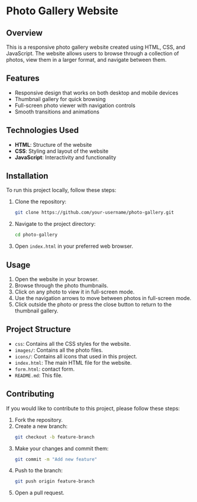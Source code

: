 # Photo Gallery Website

## Overview

This is a responsive photo gallery website created using HTML, CSS, and JavaScript. The website allows users to browse through a collection of photos, view them in a larger format, and navigate between them.

## Features

- Responsive design that works on both desktop and mobile devices
- Thumbnail gallery for quick browsing
- Full-screen photo viewer with navigation controls
- Smooth transitions and animations

## Technologies Used

- **HTML**: Structure of the website
- **CSS**: Styling and layout of the website
- **JavaScript**: Interactivity and functionality


## Installation

To run this project locally, follow these steps:

1. Clone the repository:
    ```bash
    git clone https://github.com/your-username/photo-gallery.git
    ```
2. Navigate to the project directory:
    ```bash
    cd photo-gallery
    ```
3. Open `index.html` in your preferred web browser.

## Usage

1. Open the website in your browser.
2. Browse through the photo thumbnails.
3. Click on any photo to view it in full-screen mode.
4. Use the navigation arrows to move between photos in full-screen mode.
5. Click outside the photo or press the close button to return to the thumbnail gallery.

## Project Structure

- `css`: Contains all the CSS styles for the website.
- `images/`: Contains all the photo files.
- `icons/`: Contains all icons that used in this project.
- `index.html`: The main HTML file for the website.
- `form.html`: contact form.
- `README.md`: This file.

## Contributing

If you would like to contribute to this project, please follow these steps:

1. Fork the repository.
2. Create a new branch:
    ```bash
    git checkout -b feature-branch
    ```
3. Make your changes and commit them:
    ```bash
    git commit -m "Add new feature"
    ```
4. Push to the branch:
    ```bash
    git push origin feature-branch
    ```
5. Open a pull request.


